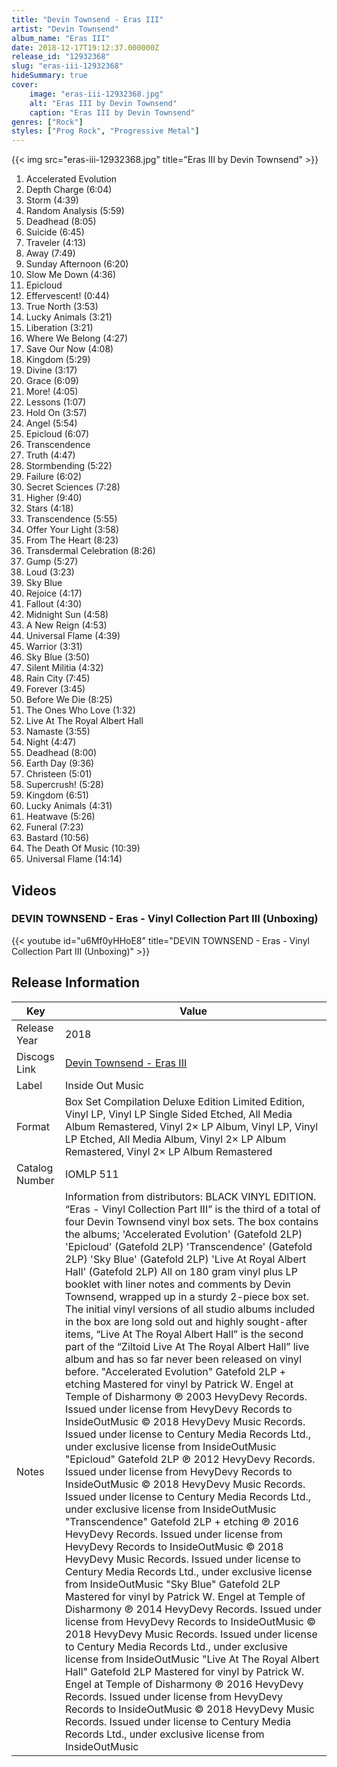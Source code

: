 ```yaml
---
title: "Devin Townsend - Eras III"
artist: "Devin Townsend"
album_name: "Eras III"
date: 2018-12-17T19:12:37.000000Z
release_id: "12932368"
slug: "eras-iii-12932368"
hideSummary: true
cover:
    image: "eras-iii-12932368.jpg"
    alt: "Eras III by Devin Townsend"
    caption: "Eras III by Devin Townsend"
genres: ["Rock"]
styles: ["Prog Rock", "Progressive Metal"]
---
```


{{< img src="eras-iii-12932368.jpg" title="Eras III by Devin Townsend" >}}

<!-- section break -->

1. Accelerated Evolution
2. Depth Charge (6:04)
3. Storm (4:39)
4. Random Analysis (5:59)
5. Deadhead (8:05)
6. Suicide (6:45)
7. Traveler (4:13)
8. Away (7:49)
9. Sunday Afternoon (6:20)
10. Slow Me Down (4:36)
11. Epicloud
12. Effervescent! (0:44)
13. True North (3:53)
14. Lucky Animals (3:21)
15. Liberation (3:21)
16. Where We Belong (4:27)
17. Save Our Now (4:08)
18. Kingdom (5:29)
19. Divine (3:17)
20. Grace (6:09)
21. More! (4:05)
22. Lessons (1:07)
23. Hold On (3:57)
24. Angel (5:54)
25. Epicloud (6:07)
26. Transcendence
27. Truth (4:47)
28. Stormbending (5:22)
29. Failure (6:02)
30. Secret Sciences (7:28)
31. Higher (9:40)
32. Stars (4:18)
33. Transcendence (5:55)
34. Offer Your Light (3:58)
35. From The Heart (8:23)
36. Transdermal Celebration (8:26)
37. Gump (5:27)
38. Loud (3:23)
39. Sky Blue
40. Rejoice (4:17)
41. Fallout (4:30)
42. Midnight Sun (4:58)
43. A New Reign (4:53)
44. Universal Flame (4:39)
45. Warrior (3:31)
46. Sky Blue (3:50)
47. Silent Militia (4:32)
48. Rain City (7:45)
49. Forever (3:45)
50. Before We Die (8:25)
51. The Ones Who Love (1:32)
52. Live At The Royal Albert Hall
53. Namaste (3:55)
54. Night (4:47)
55. Deadhead (8:00)
56. Earth Day (9:36)
57. Christeen (5:01)
58. Supercrush! (5:28)
59. Kingdom (6:51)
60. Lucky Animals (4:31)
61. Heatwave (5:26)
62. Funeral (7:23)
63. Bastard (10:56)
64. The Death Of Music (10:39)
65. Universal Flame (14:14)

<!-- section break -->




## Videos
### DEVIN TOWNSEND - Eras - Vinyl Collection Part III (Unboxing)
{{< youtube id="u6Mf0yHHoE8" title="DEVIN TOWNSEND - Eras - Vinyl Collection Part III (Unboxing)" >}}<br>



## Release Information
|  Key           | Value                                                |
| ---------------| ---------------------------------------------------- |
| Release Year   | 2018                                   |
| Discogs Link   | [Devin Townsend - Eras III](https://www.discogs.com/release/12932368-Devin-Townsend-Eras-III) |
| Label          | Inside Out Music |
| Format         | Box Set Compilation Deluxe Edition Limited Edition, Vinyl LP, Vinyl LP Single Sided Etched, All Media Album Remastered, Vinyl 2× LP Album, Vinyl LP, Vinyl LP Etched, All Media Album, Vinyl 2× LP Album Remastered, Vinyl 2× LP Album Remastered |
| Catalog Number | IOMLP 511 |
| Notes | Information from distributors: BLACK VINYL EDITION. “Eras - Vinyl Collection Part III” is the third of a total of four Devin Townsend vinyl box sets. The box contains the albums; 'Accelerated Evolution' (Gatefold 2LP) 'Epicloud' (Gatefold 2LP) 'Transcendence' (Gatefold 2LP) 'Sky Blue' (Gatefold 2LP) 'Live At Royal Albert Hall' (Gatefold 2LP) All on 180 gram vinyl plus LP booklet with liner notes and comments by Devin Townsend, wrapped up in a sturdy 2-piece box set. The initial vinyl versions of all studio albums included in the box are long sold out and highly sought-after items, “Live At The Royal Albert Hall” is the second part of the “Ziltoid Live At The Royal Albert Hall” live album and has so far never been released on vinyl before.  "Accelerated Evolution" Gatefold 2LP + etching Mastered for vinyl by Patrick W. Engel at Temple of Disharmony ℗ 2003 HevyDevy Records. Issued under license from HevyDevy Records to InsideOutMusic © 2018 HevyDevy Music Records. Issued under license to Century Media Records Ltd., under exclusive license from InsideOutMusic  "Epicloud" Gatefold 2LP ℗ 2012 HevyDevy Records. Issued under license from HevyDevy Records to InsideOutMusic © 2018 HevyDevy Music Records. Issued under license to Century Media Records Ltd., under exclusive license from InsideOutMusic  "Transcendence" Gatefold 2LP + etching ℗ 2016 HevyDevy Records. Issued under license from HevyDevy Records to InsideOutMusic © 2018 HevyDevy Music Records. Issued under license to Century Media Records Ltd., under exclusive license from InsideOutMusic  "Sky Blue" Gatefold 2LP Mastered for vinyl by Patrick W. Engel at Temple of Disharmony ℗ 2014 HevyDevy Records. Issued under license from HevyDevy Records to InsideOutMusic © 2018 HevyDevy Music Records. Issued under license to Century Media Records Ltd., under exclusive license from InsideOutMusic  "Live At The Royal Albert Hall" Gatefold 2LP Mastered for vinyl by Patrick W. Engel at Temple of Disharmony ℗ 2016 HevyDevy Records. Issued under license from HevyDevy Records to InsideOutMusic © 2018 HevyDevy Music Records. Issued under license to Century Media Records Ltd., under exclusive license from InsideOutMusic |